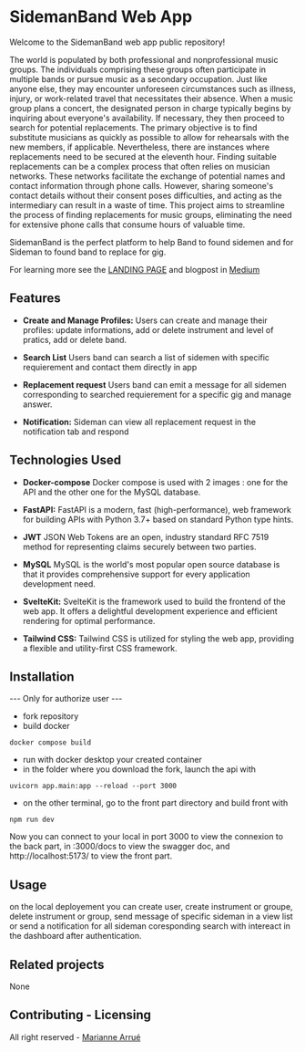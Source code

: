 # SidemanBand Web App


Welcome to the SidemanBand web app public repository! 

The world is populated by both professional and nonprofessional music groups. The individuals comprising these groups often participate in multiple bands or pursue music as a secondary occupation. Just like anyone else, they may encounter unforeseen circumstances such as illness, injury, or work-related travel that necessitates their absence.
When a music group plans a concert, the designated person in charge typically begins by inquiring about everyone's availability. If necessary, they then proceed to search for potential replacements. The primary objective is to find substitute musicians as quickly as possible to allow for rehearsals with the new members, if applicable. Nevertheless, there are instances where replacements need to be secured at the eleventh hour.
Finding suitable replacements can be a complex process that often relies on musician networks. These networks facilitate the exchange of potential names and contact information through phone calls. However, sharing someone's contact details without their consent poses difficulties, and acting as the intermediary can result in a waste of time.
This project aims to streamline the process of finding replacements for music groups, eliminating the need for extensive phone calls that consume hours of valuable time.

SidemanBand is the perfect platform to help Band to found sidemen and for Sideman to found band to replace for gig.

For learning more see the [LANDING PAGE](https://sidemanband-lp.vercel.app/) 
and blogpost in [Medium](https://medium.com/@marianne.arrue/with-sidemanband-say-goodbye-to-wasting-time-and-spending-hours-on-the-phone-to-find-replacement-97719543d8d0)

## Features

- **Create and Manage Profiles:** Users can create and manage their profiles: update informations, add or delete instrument and level of pratics, add or delete band.

- **Search List** Users band can search a list of sidemen with specific requierement and contact them directly in app

- **Replacement request** Users band can emit a message for all sidemen corresponding to searched requierement for a specific gig and manage answer.

- **Notification:** Sideman can view all replacement request in the notification tab and respond


## Technologies Used

- **Docker-compose** Docker compose is used with 2 images : one for the API and the other one for the MySQL database.

- **FastAPI:** FastAPI is a modern, fast (high-performance), web framework for building APIs with Python 3.7+ based on standard Python type hints.

- **JWT** JSON Web Tokens are an open, industry standard RFC 7519 method for representing claims securely between two parties.

- **MySQL** MySQL is the world's most popular open source database is that it provides comprehensive support for every application development need.

- **SvelteKit:** SvelteKit is the framework used to build the frontend of the web app. It offers a delightful development experience and efficient rendering for optimal performance.

- **Tailwind CSS:** Tailwind CSS is utilized for styling the web app, providing a flexible and utility-first CSS framework.

## Installation

--- Only for authorize user ---

- fork repository
- build docker
``` 
docker compose build 
```
- run with docker desktop your created container
- in the folder where you download the fork, launch the api with 
``` 
uvicorn app.main:app --reload --port 3000 
```
- on the other terminal, go to the front part directory and build front with
``` 
npm run dev
```

Now you can connect to your local in port 3000 to view the connexion to the back part, in :3000/docs to view the swagger doc, and http://localhost:5173/ to view the front part.

## Usage

on the local deployement you can create user, create instrument or groupe, delete instrument or group, send message of specific sideman in a view list or send a notification for all sideman coresponding search with intereact in the dashboard after authentication.

## Related projects
None

## Contributing - Licensing

All right reserved - [Marianne Arrué](https://www.linkedin.com/in/mariannearrue/)
